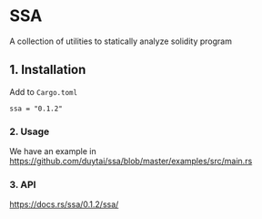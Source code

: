 # SSA
A collection of utilities to statically analyze solidity program

## 1. Installation
Add to `Cargo.toml`
```
ssa = "0.1.2"
```
### 2. Usage
We have an example in https://github.com/duytai/ssa/blob/master/examples/src/main.rs

### 3. API
https://docs.rs/ssa/0.1.2/ssa/

